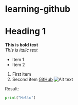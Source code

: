 # learning-github
# Heading 1

**This is bold text**  
*This is italic text*
- Item 1
- Item 2
1. First item
2. Second item 
[GitHub](https://github.com)
![Alt text](https://img.freepik.com/premium-photo/html5-editor-website-development-website-html-code-laptop-display-closeup-photo_372999-2161.jpg?semt=ais_hybrid)

Result:
```python
print("Hello")


